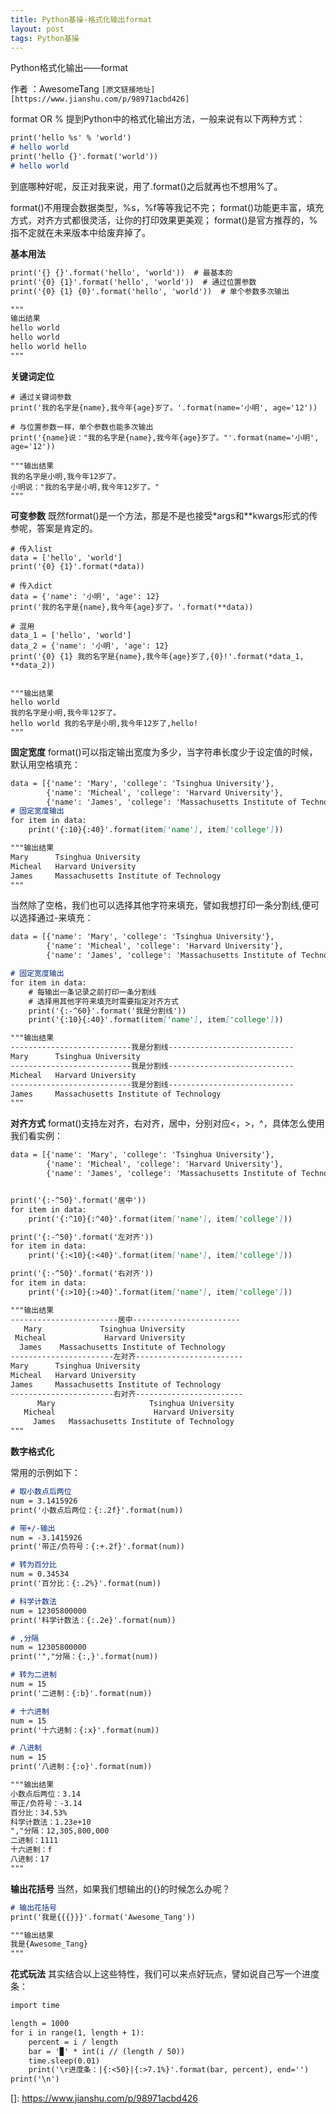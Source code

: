 ```yaml
---
title: Python基操-格式化输出format
layout: post
tags: Python基操
---
```

Python格式化输出——format

作者 ：AwesomeTang
`[原文链接地址][https://www.jianshu.com/p/98971acbd426]`

format OR %
提到Python中的格式化输出方法，一般来说有以下两种方式：
```markdown
print('hello %s' % 'world')
# hello world
print('hello {}'.format('world'))
# hello world
```

到底哪种好呢，反正对我来说，用了.format()之后就再也不想用%了。

format()不用理会数据类型，%s，%f等等我记不完；
format()功能更丰富，填充方式，对齐方式都很灵活，让你的打印效果更美观；
format()是官方推荐的，%指不定就在未来版本中给废弃掉了。

**基本用法**
```markdown
print('{} {}'.format('hello', 'world'))  # 最基本的
print('{0} {1}'.format('hello', 'world'))  # 通过位置参数
print('{0} {1} {0}'.format('hello', 'world'))  # 单个参数多次输出

"""
输出结果
hello world
hello world
hello world hello
"""
```

**关键词定位**

```
# 通过关键词参数
print('我的名字是{name},我今年{age}岁了。'.format(name='小明', age='12'))

# 与位置参数一样，单个参数也能多次输出
print('{name}说："我的名字是{name},我今年{age}岁了。"'.format(name='小明', age='12'))

"""输出结果
我的名字是小明,我今年12岁了。
小明说："我的名字是小明,我今年12岁了。"
"""
```

**可变参数**
既然format()是一个方法，那是不是也接受*args和**kwargs形式的传参呢，答案是肯定的。

```
# 传入list
data = ['hello', 'world']
print('{0} {1}'.format(*data))
```

```
# 传入dict
data = {'name': '小明', 'age': 12}
print('我的名字是{name},我今年{age}岁了。'.format(**data))
```

```
# 混用
data_1 = ['hello', 'world']
data_2 = {'name': '小明', 'age': 12}
print('{0} {1} 我的名字是{name},我今年{age}岁了,{0}!'.format(*data_1, **data_2))


"""输出结果
hello world
我的名字是小明,我今年12岁了。
hello world 我的名字是小明,我今年12岁了,hello!
"""
```

**固定宽度**
format()可以指定输出宽度为多少，当字符串长度少于设定值的时候，默认用空格填充：
```markdown
data = [{'name': 'Mary', 'college': 'Tsinghua University'},
        {'name': 'Micheal', 'college': 'Harvard University'},
        {'name': 'James', 'college': 'Massachusetts Institute of Technology'}]
# 固定宽度输出
for item in data:
    print('{:10}{:40}'.format(item['name'], item['college']))

"""输出结果
Mary      Tsinghua University                     
Micheal   Harvard University                      
James     Massachusetts Institute of Technology   
"""
```

当然除了空格，我们也可以选择其他字符来填充，譬如我想打印一条分割线,便可以选择通过-来填充：
```markdown
data = [{'name': 'Mary', 'college': 'Tsinghua University'},
        {'name': 'Micheal', 'college': 'Harvard University'},
        {'name': 'James', 'college': 'Massachusetts Institute of Technology'}]

# 固定宽度输出
for item in data:
    # 每输出一条记录之前打印一条分割线
    # 选择用其他字符来填充时需要指定对齐方式
    print('{:-^60}'.format('我是分割线'))
    print('{:10}{:40}'.format(item['name'], item['college']))

"""输出结果
---------------------------我是分割线----------------------------
Mary      Tsinghua University                     
---------------------------我是分割线----------------------------
Micheal   Harvard University                      
---------------------------我是分割线----------------------------
James     Massachusetts Institute of Technology   
"""
```

**对齐方式**
format()支持左对齐，右对齐，居中，分别对应<，>，^，具体怎么使用我们看实例：
```markdown
data = [{'name': 'Mary', 'college': 'Tsinghua University'},
        {'name': 'Micheal', 'college': 'Harvard University'},
        {'name': 'James', 'college': 'Massachusetts Institute of Technology'}]


print('{:-^50}'.format('居中'))
for item in data:
    print('{:^10}{:^40}'.format(item['name'], item['college']))

print('{:-^50}'.format('左对齐'))
for item in data:
    print('{:<10}{:<40}'.format(item['name'], item['college']))

print('{:-^50}'.format('右对齐'))
for item in data:
    print('{:>10}{:>40}'.format(item['name'], item['college']))

"""输出结果
------------------------居中------------------------
   Mary             Tsinghua University           
 Micheal             Harvard University           
  James    Massachusetts Institute of Technology  
-----------------------左对齐------------------------
Mary      Tsinghua University                     
Micheal   Harvard University                      
James     Massachusetts Institute of Technology   
-----------------------右对齐------------------------
      Mary                     Tsinghua University
   Micheal                      Harvard University
     James   Massachusetts Institute of Technology
"""
```

**数字格式化**

常用的示例如下：
```markdown
# 取小数点后两位
num = 3.1415926
print('小数点后两位：{:.2f}'.format(num))

# 带+/-输出
num = -3.1415926
print('带正/负符号：{:+.2f}'.format(num))

# 转为百分比
num = 0.34534
print('百分比：{:.2%}'.format(num))

# 科学计数法
num = 12305800000
print('科学计数法：{:.2e}'.format(num))

# ,分隔
num = 12305800000
print('","分隔：{:,}'.format(num))

# 转为二进制
num = 15
print('二进制：{:b}'.format(num))

# 十六进制
num = 15
print('十六进制：{:x}'.format(num))

# 八进制
num = 15
print('八进制：{:o}'.format(num))

"""输出结果
小数点后两位：3.14
带正/负符号：-3.14
百分比：34.53%
科学计数法：1.23e+10
","分隔：12,305,800,000
二进制：1111
十六进制：f
八进制：17
"""
```

**输出花括号**
当然，如果我们想输出的{}的时候怎么办呢？
```markdown
# 输出花括号
print('我是{{{}}}'.format('Awesome_Tang'))

"""输出结果
我是{Awesome_Tang}
"""

```

**花式玩法**
其实结合以上这些特性，我们可以来点好玩点，譬如说自己写一个进度条：
```markdown
import time

length = 1000
for i in range(1, length + 1):
    percent = i / length
    bar = '▉' * int(i // (length / 50))
    time.sleep(0.01)
    print('\r进度条：|{:<50}|{:>7.1%}'.format(bar, percent), end='')
print('\n')
```


[]: https://www.jianshu.com/p/98971acbd426